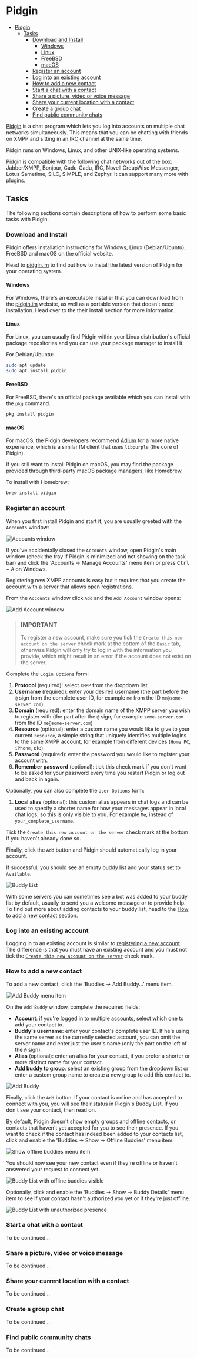 # Pidgin

- [Pidgin](#pidgin)
  - [Tasks](#tasks)
    - [Download and Install](#download-and-install)
      - [Windows](#windows)
      - [Linux](#linux)
      - [FreeBSD](#freebsd)
      - [macOS](#macos)
    - [Register an account](#register-an-account)
    - [Log into an existing account](#log-into-an-existing-account)
    - [How to add a new contact](#how-to-add-a-new-contact)
    - [Start a chat with a contact](#start-a-chat-with-a-contact)
    - [Share a picture, video or voice message](#share-a-picture-video-or-voice-message)
    - [Share your current location with a contact](#share-your-current-location-with-a-contact)
    - [Create a group chat](#create-a-group-chat)
    - [Find public community chats](#find-public-community-chats)

[Pidgin](https://pidgin.im/) is a chat program which lets you log into accounts on multiple chat networks simultaneously. This means that you can be chatting with friends on XMPP and sitting in an IRC channel at the same time.

Pidgin runs on Windows, Linux, and other UNIX-like operating systems.

Pidgin is compatible with the following chat networks out of the box: Jabber/XMPP, Bonjour, Gadu-Gadu, IRC, Novell GroupWise Messenger, Lotus Sametime, SILC, SIMPLE, and Zephyr. It can support many more with [plugins](https://pidgin.im/plugins).

## Tasks

The following sections contain descriptions of how to perform some basic tasks with Pidgin.

### Download and Install

Pidgin offers installation instructions for Windows, Linux (Debian/Ubuntu), FreeBSD and macOS on the official website.

Head to [pidgin.im](https://pidgin.im/install/) to find out how to install the latest version of Pidgin for your operating system.

#### Windows

For Windows, there's an executable installer that you can download from the [pidgin.im](https://pidgin.im/install/) website, as well as a portable version that doesn't need installation. Head over to the their install section for more information.

#### Linux

For Linux, you can usually find Pidgin within your Linux distribution's official package repositories and you can use your package manager to install it.

For Debian/Ubuntu:

```sh
sudo apt update
sudo apt install pidgin
```

#### FreeBSD

For FreeBSD, there's an official package available which you can install with the `pkg` command.

```sh
pkg install pidgin
```

#### macOS

For macOS, the Pidgin developers recommend [Adium](https://adium.im/) for a more native experience, which is a similar IM client that uses `libpurple` (the core of Pidgin).

If you still want to install Pidgin on macOS, you may find the package provided through third-party macOS package managers, like [Homebrew](https://brew.sh/).

To install with Homebrew:

```sh
brew install pidgin
```

### Register an account

When you first install Pidgin and start it, you are usually greeted with the `Accounts` window:

![Accounts window](img/accounts.png)

If you've accidentally closed the `Accounts` window, open Pidgin's main window (check the tray if Pidgin is minimized and not showing on the task bar) and click the 'Accounts &rarr; Manage Accounts' menu item or press <kbd>Ctrl</kbd> + <kbd>A</kbd> on Windows.

Registering new XMPP accounts is easy but it requires that you create the account with a server that allows open registrations.

From the `Accounts` window click `Add` and the `Add Account` window opens:

![Add Account window](img/add-account.png)

> ### IMPORTANT
>
> To register a new account, make sure you tick the `Create this new account on the server` check mark at the bottom of the `Basic` tab, otherwise Pidgin will only try to log in with the information you provide, which might result in an error if the account does not exist on the server.

Complete the `Login Options` form:

1. **Protocol** (required): select `XMPP` from the dropdown list.
2. **Username** (required): enter your desired username (the part before the `@` sign from the complete user ID, for example `me` from the ID `me@some-server.com`).
3. **Domain** (required): enter the domain name of the XMPP server you wish to register with (the part after the `@` sign, for example `some-server.com` from the ID `me@some-server.com`)
4. **Resource** (optional): enter a custom name you would like to give to your current `resource`, a simple string that uniquely identifies multiple logins to the same XMPP account, for example from different devices (`Home PC`, `iPhone`, etc).
5. **Password** (required): enter the password you would like to register your account with.
6. **Remember password** (optional): tick this check mark if you don't want to be asked for your password every time you restart Pidgin or log out and back in again.

Optionally, you can also complete the `User Options` form:

1. **Local alias** (optional): this custom alias appears in chat logs and can be used to specify a shorter name for how your messages appear in local chat logs, so this is only visible to you. For example `Me`, instead of `your_complete_username`.

<a name="create-this-new-account-on-the-server"></a>
Tick the `Create this new account on the server` check mark at the bottom if you haven't already done so.

Finally, click the `Add` button and Pidgin should automatically log in your account.

If successful, you should see an empty buddy list and your status set to `Available`.

![Buddy List](img/buddy-list.png)

With some servers you can sometimes see a bot was added to your buddy list by default, usually to send you a welcome message or to provide help.
To find out more about adding contacts to your buddy list, head to the [How to add a new contact](#how-to-add-a-new-contact) section.

### Log into an existing account

Logging in to an existing account is similar to [registering a new account](#register-an-account). The difference is that you must have an existing account and you must not tick the [`Create this new account on the server`](#create-this-new-account-on-the-server) check mark.

### How to add a new contact

To add a new contact, click the 'Buddies &rarr; Add Buddy...' menu item.

![Add Buddy menu item](img/add-buddy-menu.png)

On the `Add Buddy` window, complete the required fields:

- **Account**: if you're logged in to multiple accounts, select which one to add your contact to.
- **Buddy's username**: enter your contact's complete user ID. If he's using the same server as the currently selected account, you can omit the server name and enter just the user's name (only the part on the left of the `@` sign).
- **Alias** (optional): enter an alias for your contact, if you prefer a shorter or more distinct name for your contact.
- **Add buddy to group**: select an existing group from the dropdown list or enter a custom group name to create a new group to add this contact to.

![Add Buddy](img/add-buddy.png)

Finally, click the `Add` button.
If your contact is online and has accepted to connect with you, you will see their status in Pidgin's Buddy List.
If you don't see your contact, then read on.

By default, Pidgin doesn't show empty groups and offline contacts, or contacts that haven't yet accepted for you to see their presence.
If you want to check if the contact has indeed been added to your contacts list, click and enable the 'Buddies &rarr; Show &rarr; Offline Buddies' menu item.

![Show offline buddies menu item](img/show-offline-buddies-menu.png)

You should now see your new contact even if they're offline or haven't answered your request to connect yet.

![Buddy List with offline buddies visible](img/buddy-list-with-offline-buddies-visible.png)

Optionally, click and enable the 'Buddies &rarr; Show &rarr; Buddy Details' menu item to see if your contact hasn't authorized you yet or if they're just offline.

![Buddy List with unauthorized presence](img/buddy-list-with-unauthorized-presence.png)

### Start a chat with a contact

To be continued...

### Share a picture, video or voice message

To be continued...

### Share your current location with a contact

To be continued...

### Create a group chat

To be continued...

### Find public community chats

To be continued...
